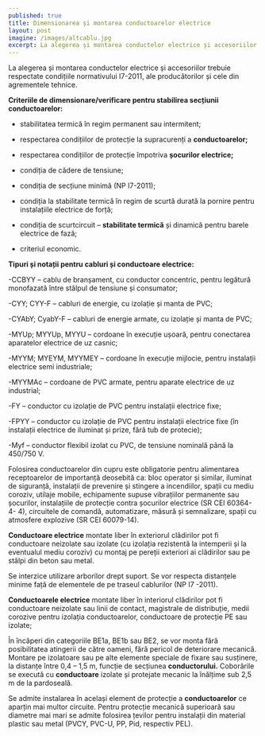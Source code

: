 ```yaml
---
published: true
title: Dimensionarea și montarea conductoarelor electrice
layout: post
imagine: /images/altcablu.jpg
excerpt: La alegerea și montarea conductelor electrice și accesoriilor trebuie respectatecondițiile normativului I7-2011, ale producătorilor și cele din agrementele tehnice.
---
```




La alegerea și montarea conductelor electrice și accesoriilor trebuie respectate condițiile normativului I7-2011, ale producătorilor și cele din agrementele tehnice.

**Criteriile de dimensionare/verificare pentru stabilirea secțiunii conductoarelor:**

- stabilitatea termică în regim permanent sau intermitent;

- respectarea condițiilor de protecție la supracurenți a **conductoarelor;**

- respectarea condițiilor de protecție împotriva **șocurilor electrice;**

- condiția de cădere de tensiune;

- condiția de secțiune minimă (NP I7-2011);

- condiția la stabilitate termică în regim de scurtă durată la pornire pentru instalațiile electrice de forță;

- condiția de scurtcircuit – **stabilitate termică** și dinamică pentru barele electrice de fază;

- criteriul economic.

**Tipuri și notații pentru cabluri și conductoare electrice:**

-CCBYY – cablu de branșament, cu conductor concentric, pentru legătură monofazată între stâlpul de tensiune și consumator;

-CYY; CYY-F – cabluri de energie, cu izolație și manta de PVC;

-CYAbY; CyabY-F – cabluri de energie armate, cu izolație și manta de PVC;

-MYUp; MYYUp, MYYU – cordoane în execuție ușoară, pentru conectarea aparatelor electrice de uz casnic;

-MYYM; MYEYM, MYYMEY – cordoane în execuție mijlocie, pentru instalații electrice semi industriale;

-MYYMAc – cordoane de PVC armate, pentru aparate electrice de uz industrial;

-FY – conductor cu izolație de PVC pentru instalații electrice fixe;

-FPYY – conductor cu izolație de PVC pentru instalații electrice fixe (în instalații electrice de iluminat și prize, fără tub de protecie);

-Myf – conductor flexibil izolat cu PVC, de tensiune nominală până la 450/750 V.

Folosirea conductoarelor din cupru este obligatorie pentru alimentarea receptoarelor de importanță deosebită ca: bloc operator și similar, iluminat de siguranță, instalații de prevenire și stingere a incendiilor, spații cu mediu coroziv, utilaje mobile, echipamente supuse vibrațiilor permanente sau șocurilor, instalațiile de protecție contra șocurilor electrice (SR CEI 60364-4- 4), circuitele de comandă, automatizare, măsură și semnalizare, spații cu atmosfere explozive (SR CEI 60079-14).

**Conductoare electrice** montate liber în exteriorul clădirilor pot fi conductoare neizolate sau izolate (cu izolația rezistentă la intemperii și la eventualul mediu coroziv) cu montaj pe pereții exteriori ai clădirilor sau pe stâlpi din beton sau metal.

Se interzice utilizare arborilor drept suport. Se vor respecta distanțele minime față de elementele de pe traseul cablurilor (NP I7 -2011).

**Conductoarele electrice** montate liber în interiorul clădirilor pot fi conductoare neizolate sau linii de contact, magistrale de distribuție, medii corozive pentru izolația conductoarelor, conductoare de protecție PE sau izolate;

În încăperi din categoriile BE1a, BE1b sau BE2, se vor monta fără posibilitatea atingerii de către oameni, fără pericol de deteriorare mecanică. Montare pe izolatoare sau pe alte elemente speciale de fixare sau susținere, la distanțe între 0,4 – 1,5 m, funcție de secțiunea **conductorului.** Coborârile se execută cu **conductoare** izolate și protejate mecanic la înălțime sub 2,5 m de la pardoseală.

Se admite instalarea în același element de protecție a **conductoarelor** ce aparțin mai multor circuite. Pentru protecție mecanică superioară sau diametre mai mari se admite folosirea țevilor pentru instalații din material plastic sau metal (PVCY, PVC-U, PP, Pid, respectiv PEL).